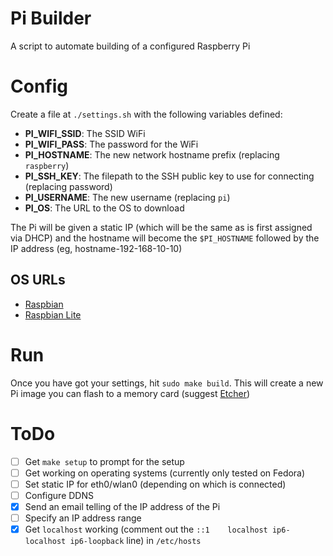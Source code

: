 # Pi Builder

A script to automate building of a configured Raspberry Pi

# Config

Create a file at `./settings.sh` with the following variables defined:

- **PI_WIFI_SSID**: The SSID WiFi
- **PI_WIFI_PASS**: The password for the WiFi
- **PI_HOSTNAME**: The new network hostname prefix (replacing `raspberry`)
- **PI_SSH_KEY**: The filepath to the SSH public key to use for connecting (replacing password)
- **PI_USERNAME**: The new username (replacing `pi`)
- **PI_OS**: The URL to the OS to download

The Pi will be given a static IP (which will be the same as is first assigned
via DHCP) and the hostname will become the `$PI_HOSTNAME` followed by the IP
address (eg, hostname-192-168-10-10)

## OS URLs

- [Raspbian](https://downloads.raspberrypi.org/raspbian/images)
- [Raspbian Lite](https://downloads.raspberrypi.org/raspbian_lite/images)

# Run

Once you have got your settings, hit `sudo make build`. This will create
a new Pi image you can flash to a memory card (suggest
[Etcher](http://etcher.io))

# ToDo

- [ ] Get `make setup` to prompt for the setup
- [ ] Get working on operating systems (currently only tested on Fedora)
- [ ] Set static IP for eth0/wlan0 (depending on which is connected)
- [ ] Configure DDNS
- [x] Send an email telling of the IP address of the Pi
- [ ] Specify an IP address range
- [x] Get `localhost` working (comment out the `::1    localhost ip6-localhost ip6-loopback` line) in `/etc/hosts`

